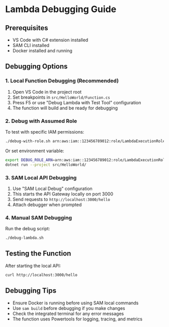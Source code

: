 # Lambda Debugging Guide

## Prerequisites
- VS Code with C# extension installed
- SAM CLI installed
- Docker installed and running

## Debugging Options

### 1. Local Function Debugging (Recommended)
1. Open VS Code in the project root
2. Set breakpoints in `src/HelloWorld/Function.cs`
3. Press F5 or use "Debug Lambda with Test Tool" configuration
4. The function will build and be ready for debugging

### 2. Debug with Assumed Role
To test with specific IAM permissions:
```bash
./debug-with-role.sh arn:aws:iam::123456789012:role/LambdaExecutionRole
```
Or set environment variable:
```bash
export DEBUG_ROLE_ARN=arn:aws:iam::123456789012:role/LambdaExecutionRole
dotnet run --project src/HelloWorld/
```

### 3. SAM Local API Debugging
1. Use "SAM Local Debug" configuration
2. This starts the API Gateway locally on port 3000
3. Send requests to `http://localhost:3000/hello`
4. Attach debugger when prompted

### 4. Manual SAM Debugging
Run the debug script:
```bash
./debug-lambda.sh
```

## Testing the Function
After starting the local API:
```bash
curl http://localhost:3000/hello
```

## Debugging Tips
- Ensure Docker is running before using SAM local commands
- Use `sam build` before debugging if you make changes
- Check the integrated terminal for any error messages
- The function uses Powertools for logging, tracing, and metrics